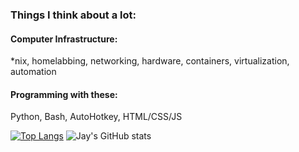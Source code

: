 ### Things I think about a lot:

#### Computer Infrastructure:
*nix, homelabbing, networking, hardware, containers, virtualization, automation

#### Programming with these:
Python, Bash, AutoHotkey, HTML/CSS/JS


[![Top Langs](https://github-readme-stats.vercel.app/api/top-langs/?username=jaygriffinjay)](https://github.com/jaygriffinjay/github-readme-stats)
![Jay's GitHub stats](https://github-readme-stats.vercel.app/api?username=jaygriffinjay&show_icons=true&hide=stars,prs,issues,contribs&theme=synthwave&rank_icon=percentile)
